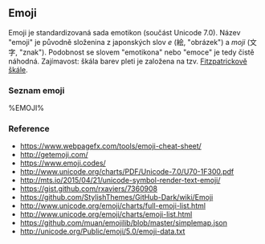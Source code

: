 ## Emoji

Emoji je standardizovaná sada emotikon (součást Unicode 7.0).
Název "emoji" je původně složenina z japonských slov *e* (絵, "obrázek") a *moji* (文字, "znak").
Podobnost se slovem "emotikona" nebo "emoce" je tedy čistě náhodná.
Zajímavost: škála barev pleti je založena na tzv. [Fitzpatrickově škále](https://en.wikipedia.org/wiki/Fitzpatrick_scale).

### Seznam emoji

%EMOJI%

### Reference

- https://www.webpagefx.com/tools/emoji-cheat-sheet/
- http://getemoji.com/
- https://www.emoji.codes/
- http://www.unicode.org/charts/PDF/Unicode-7.0/U70-1F300.pdf
- http://mts.io/2015/04/21/unicode-symbol-render-text-emoji/
- https://gist.github.com/rxaviers/7360908
- https://github.com/StylishThemes/GitHub-Dark/wiki/Emoji
- http://www.unicode.org/emoji/charts/full-emoji-list.html
- http://www.unicode.org/emoji/charts/emoji-list.html
- https://github.com/muan/emojilib/blob/master/simplemap.json
- http://unicode.org/Public/emoji/5.0/emoji-data.txt